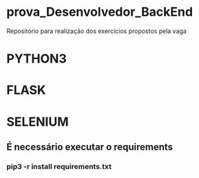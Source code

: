 # prova_Desenvolvedor_BackEnd
Repositório para realização dos exercícios propostos pela vaga

# PYTHON3
# FLASK
# SELENIUM

## É necessário executar o requirements
### pip3 -r install requirements.txt


